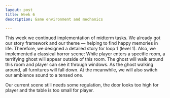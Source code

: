 ```yaml
---
layout: post
title: Week 6
description: Game environment and mechanics

---
```


This week we continued implementation of midterm tasks. We already got our story framework and our theme —  helping to find happy memories in life. Therefore, we designed a detailed story for loop 1 (level 1). Also, we implemented a classical horror scene: While player enters a specific room, a terrifying ghost will appear outside of this room. The ghost will walk around this room and player can see it through windows. As the ghost walking around, all furnitures will fall down. At the meanwhile, we will also switch our ambience sound to a tensed one.

Our current scene still needs some regulation, the door looks too high for player and the table is too small for player.
